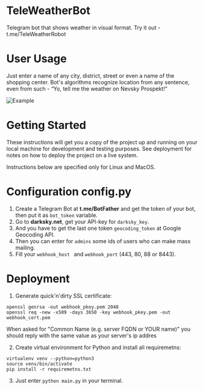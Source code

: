 # TeleWeatherBot
Telegram bot that shows weather in visual format. Try it out - t.me/TeleWeatherRobot

# User Usage

Just enter a name of any city, district, street or even a name of the shopping center. Bot's algorithms recognize location from any sentence, even from such - “Yo, tell me the weather on Nevsky Prospekt!”

![Example](https://github.com/adreex/TeleWeatherRobot/blob/master/example_for_readmre.png)


# Getting Started

These instructions will get you a copy of the project up and running on your local machine for development and testing purposes. See deployment for notes on how to deploy the project on a live system.


Instructions below are specified only for Linux and MacOS.

# Configuration config.py
1. Create a Telegram Bot at **t.me/BotFather** and get the token of your bot, then put it as `bot_token` variable.
2. Go to **darksky.net**, get your API-key for `darksky_key`.
3. And you have to get the last one token `geocoding_token` at Google Geocoding API.
4. Then you can enter for `admins` some ids of users who can make mass mailing.
5. Fill your `webhook_host ` and `webhook_port` (443, 80, 88 or 8443).

# Deployment
1. Generate quick'n'dirty SSL certificate:
```
openssl genrsa -out webhook_pkey.pem 2048
openssl req -new -x509 -days 3650 -key webhook_pkey.pem -out webhook_cert.pem
```
When asked for "Common Name (e.g. server FQDN or YOUR name)" you should reply with the same value as your server's ip addres


2. Create virtual environment for Python and install all requiremetns:
```
virtualenv venv --python=python3
source venv/bin/activate
pip install -r requiremetns.txt
```


3. Just enter `python main.py` in your terminal.
